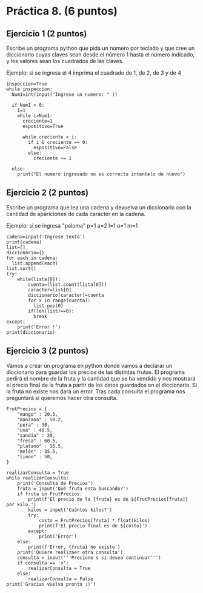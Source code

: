 # Práctica 8. (6 puntos)
## Ejercicio 1 (2 puntos)
Escribe un programa python que pida un número por teclado y que cree un
diccionario cuyas claves sean desde el número 1 hasta el número indicado, y los
valores sean los cuadrados de las claves.

Ejemplo: si se ingresa el 4 imprima el cuadrado de 1, de 2, de 3 y de 4

    inspeccion=True 
    while inspeccion:
      Num1=int(input("Ingrese un numero: " ))

      if Num1 > 0:
        i=1
        while i>Num1:
          creciente=1
          espositivo=True

          while creciente < i:
            if i & creciente == 0:
              espositivo=False
            else:
              creciente += 1

      else:
        print("El numero ingresado no es correcto intentelo de nuevo")

## Ejercicio 2 (2 puntos)
Escribe un programa que lea una cadena y devuelva un diccionario con la
cantidad de apariciones de cada carácter en la cadena.

Ejemplo: si se ingresa "paloma" p=1 a=2 l=1 o=1 m=1

    cadena=input('Ingrese texto')
    print(cadena)
    list=[]
    diccionario={}
    for each in cadena:
      list.append(each)
    list.sort()
    try:
        while(lista[0]):
            cuenta=(list.count(lista[0]))
            caracter=list[0]
            diccionario[caracter]=cuenta
            for x in range(cuenta):
              list.pop(0)
            if(len(list)==0):
              break
    except:
        print('Error !')
    print(diccionario)

## Ejercicio 3 (2 puntos)
Vamos a crear un programa en python donde vamos a declarar un diccionario para
guardar los precios de las distintas frutas. El programa pedirá el nombre de la fruta
y la cantidad que se ha vendido y nos mostrará el precio final de la fruta a partir de
los datos guardados en el diccionario. Si la fruta no existe nos dará un error. Tras
cada consulta el programa nos preguntará si queremos hacer otra consulta.

    FrutPrecios = {
        "mango" : 20.5,
        "manzana" : 50.2,
        "pera" : 30,
        "uva" : 40.5,
        "sandía" : 20,
        "fresa" : 60.5,
        "platano" : 16.5,
        "melón" : 35.5,  
        "limon" : 50,
    }
    
    realizarConsulta = True
    while realizarConsulta:
        print('Consulta de Precios')
        fruta = input('Qué fruta esta buscando?')
        if fruta in FrutPrecios:
            print(f'El precio de la {fruta} es de ${FrutPrecios[fruta]} por kilo.')
            kilos = input('Cuántos kilos?')
            try:
                costo = FrutPrecios[fruta] * float(kilos)
                print(f'El precio final es de ${costo}')
            except:
                print('Error')        
        else:
            print(f'Error, {fruta} no existe')
        print('Quiere realizaer otra consulta')
        consulta = input('''Precione s si desea continuar''')
        if consulta == 's':
            realizarConsulta = True
        else:
            realizarConsulta = False
    print('Gracias vuelva pronto ;)')
